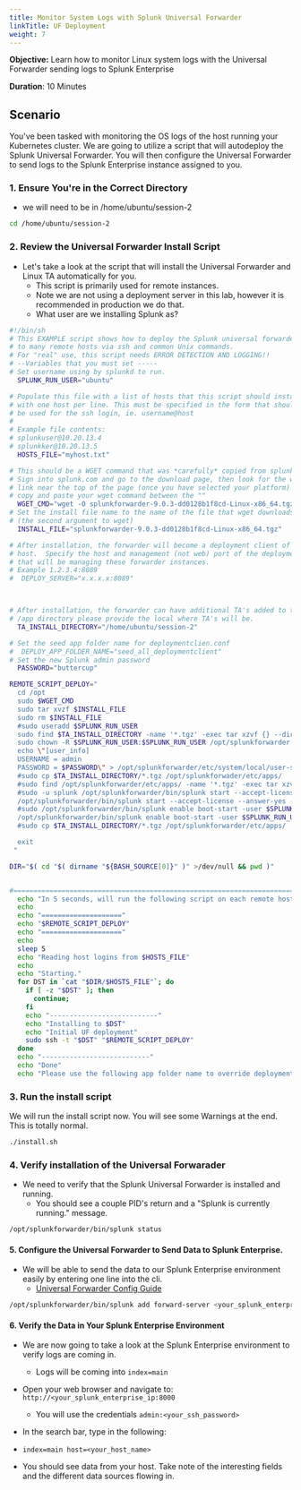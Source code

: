 ```yaml
---
title: Monitor System Logs with Splunk Universal Forwarder
linkTitle: UF Deployment
weight: 7
---
```


**Objective:** Learn how to monitor Linux system logs with the Universal Forwarder sending logs to Splunk Enterprise

**Duration**: 10 Minutes

## Scenario

You've been tasked with monitoring the OS logs of the host running your Kubernetes cluster. We are going to utilize a script that will autodeploy the Splunk Universal Forwarder. You will then configure the Universal Forwarder to send logs to the Splunk Enterprise instance assigned to you.

### 1. Ensure You're in the Correct Directory

- we will need to be in /home/ubuntu/session-2

``` bash
cd /home/ubuntu/session-2
```

### 2. Review the Universal Forwarder Install Script

- Let's take a look at the script that will install the Universal Forwarder and Linux TA automatically for you. 
  - This script is primarily used for remote instances.
  - Note we are not using a deployment server in this lab, however it is recommended in production we do that.
  - What user are we installing Splunk as?

``` bash
#!/bin/sh  
# This EXAMPLE script shows how to deploy the Splunk universal forwarder
# to many remote hosts via ssh and common Unix commands.
# For "real" use, this script needs ERROR DETECTION AND LOGGING!!
# --Variables that you must set -----
# Set username using by splunkd to run.
  SPLUNK_RUN_USER="ubuntu"

# Populate this file with a list of hosts that this script should install to,
# with one host per line. This must be specified in the form that should
# be used for the ssh login, ie. username@host
#
# Example file contents:
# splunkuser@10.20.13.4
# splunkker@10.20.13.5
  HOSTS_FILE="myhost.txt"

# This should be a WGET command that was *carefully* copied from splunk.com!!
# Sign into splunk.com and go to the download page, then look for the wget
# link near the top of the page (once you have selected your platform)
# copy and paste your wget command between the ""
  WGET_CMD="wget -O splunkforwarder-9.0.3-dd0128b1f8cd-Linux-x86_64.tgz 'https://download.splunk.com/products/universalforwarder/releases/9.0.3/linux/splunkforwarder-9.0.3-dd0128b1f8cd-Linux-x86_64.tgz'"
# Set the install file name to the name of the file that wget downloads
# (the second argument to wget)
  INSTALL_FILE="splunkforwarder-9.0.3-dd0128b1f8cd-Linux-x86_64.tgz"

# After installation, the forwarder will become a deployment client of this
# host.  Specify the host and management (not web) port of the deployment server
# that will be managing these forwarder instances.
# Example 1.2.3.4:8089
#  DEPLOY_SERVER="x.x.x.x:8089"



# After installation, the forwarder can have additional TA's added to the 
# /app directory please provide the local where TA's will be. 
  TA_INSTALL_DIRECTORY="/home/ubuntu/session-2"

# Set the seed app folder name for deploymentclien.conf
#  DEPLOY_APP_FOLDER_NAME="seed_all_deploymentclient"
# Set the new Splunk admin password
  PASSWORD="buttercup"

REMOTE_SCRIPT_DEPLOY="
  cd /opt
  sudo $WGET_CMD
  sudo tar xvzf $INSTALL_FILE
  sudo rm $INSTALL_FILE
  #sudo useradd $SPLUNK_RUN_USER
  sudo find $TA_INSTALL_DIRECTORY -name '*.tgz' -exec tar xzvf {} --directory /opt/splunkforwarder/etc/apps \;
  sudo chown -R $SPLUNK_RUN_USER:$SPLUNK_RUN_USER /opt/splunkforwarder
  echo \"[user_info] 
  USERNAME = admin
  PASSWORD = $PASSWORD\" > /opt/splunkforwarder/etc/system/local/user-seed.conf   
  #sudo cp $TA_INSTALL_DIRECTORY/*.tgz /opt/splunkforwader/etc/apps/
  #sudo find /opt/splunkforwarder/etc/apps/ -name '*.tgz' -exec tar xzvf {} \;
  #sudo -u splunk /opt/splunkforwarder/bin/splunk start --accept-license --answer-yes --auto-ports --no-prompt
  /opt/splunkforwarder/bin/splunk start --accept-license --answer-yes --auto-ports --no-prompt
  #sudo /opt/splunkforwarder/bin/splunk enable boot-start -user $SPLUNK_RUN_USER
  /opt/splunkforwarder/bin/splunk enable boot-start -user $SPLUNK_RUN_USER
  #sudo cp $TA_INSTALL_DIRECTORY/*.tgz /opt/splunkforwarder/etc/apps/

  exit
 "

DIR="$( cd "$( dirname "${BASH_SOURCE[0]}" )" >/dev/null && pwd )"


#===============================================================================================
  echo "In 5 seconds, will run the following script on each remote host:"
  echo
  echo "===================="
  echo "$REMOTE_SCRIPT_DEPLOY"
  echo "===================="
  echo 
  sleep 5
  echo "Reading host logins from $HOSTS_FILE"
  echo
  echo "Starting."
  for DST in `cat "$DIR/$HOSTS_FILE"`; do
    if [ -z "$DST" ]; then
      continue;
    fi
    echo "---------------------------"
    echo "Installing to $DST"
    echo "Initial UF deployment"
    sudo ssh -t "$DST" "$REMOTE_SCRIPT_DEPLOY"
  done  
  echo "---------------------------"
  echo "Done"
  echo "Please use the following app folder name to override deploymentclient.conf options: $DEPLOY_APP_FOLDER_NAME"
  ```
  
### 3. Run the install script

We will run the install script now. You will see some Warnings at the end. This is totally normal. 

``` bash
./install.sh
```

### 4. Verify installation of the Universal Forwarader

- We need to verify that the Splunk Universal Forwarder is installed and running.
  - You should see a couple PID's return and a "Splunk is currently running." message. 

``` bash
/opt/splunkforwarder/bin/splunk status
```

#### 5. Configure the Universal Forwarder to Send Data to Splunk Enterprise.

- We will be able to send the data to our Splunk Enterprise environment easily by entering one line into the cli.
  -  [Universal Forwarder Config Guide](https://docs.splunk.com/Documentation/Forwarder/9.0.3/Forwarder/Configuretheuniversalforwarder)

``` bash
/opt/splunkforwarder/bin/splunk add forward-server <your_splunk_enterprise_ip>:9997
```



#### 6. Verify the Data in Your Splunk Enterprise Environment

- We are now going to take a look at the Splunk Enterprise environment to verify logs are coming in.
  - Logs will be coming into ```index=main```

- Open your web browser and navigate to: ```http://<your_splunk_enterprise_ip:8000```
  - You will use the credentials ```admin:<your_ssh_password>```

- In the search bar, type in the following:
- ```index=main host=<your_host_name>```

- You should see data from your host. Take note of the interesting fields and the different data sources flowing in.
